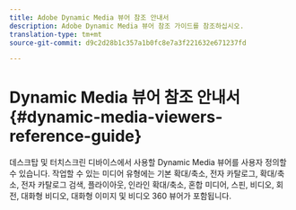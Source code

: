 ```yaml
---
title: Adobe Dynamic Media 뷰어 참조 안내서
description: Adobe Dynamic Media 뷰어 참조 가이드를 참조하십시오.
translation-type: tm+mt
source-git-commit: d9c2d28b1c357a1b0fc8e7a3f221632e671237fd

---
```



# Dynamic Media 뷰어 참조 안내서 {#dynamic-media-viewers-reference-guide}

데스크탑 및 터치스크린 디바이스에서 사용할 Dynamic Media 뷰어를 사용자 정의할 수 있습니다. 작업할 수 있는 미디어 유형에는 기본 확대/축소, 전자 카탈로그, 확대/축소, 전자 카탈로그 검색, 플라이아웃, 인라인 확대/축소, 혼합 미디어, 스핀, 비디오, 회전, 대화형 비디오, 대화형 이미지 및 비디오 360 뷰어가 포함됩니다.
